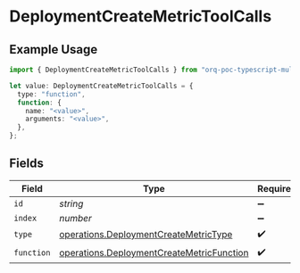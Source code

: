 # DeploymentCreateMetricToolCalls

## Example Usage

```typescript
import { DeploymentCreateMetricToolCalls } from "orq-poc-typescript-multi-env-version/models/operations";

let value: DeploymentCreateMetricToolCalls = {
  type: "function",
  function: {
    name: "<value>",
    arguments: "<value>",
  },
};
```

## Fields

| Field                                                                                                  | Type                                                                                                   | Required                                                                                               | Description                                                                                            |
| ------------------------------------------------------------------------------------------------------ | ------------------------------------------------------------------------------------------------------ | ------------------------------------------------------------------------------------------------------ | ------------------------------------------------------------------------------------------------------ |
| `id`                                                                                                   | *string*                                                                                               | :heavy_minus_sign:                                                                                     | N/A                                                                                                    |
| `index`                                                                                                | *number*                                                                                               | :heavy_minus_sign:                                                                                     | N/A                                                                                                    |
| `type`                                                                                                 | [operations.DeploymentCreateMetricType](../../models/operations/deploymentcreatemetrictype.md)         | :heavy_check_mark:                                                                                     | N/A                                                                                                    |
| `function`                                                                                             | [operations.DeploymentCreateMetricFunction](../../models/operations/deploymentcreatemetricfunction.md) | :heavy_check_mark:                                                                                     | N/A                                                                                                    |